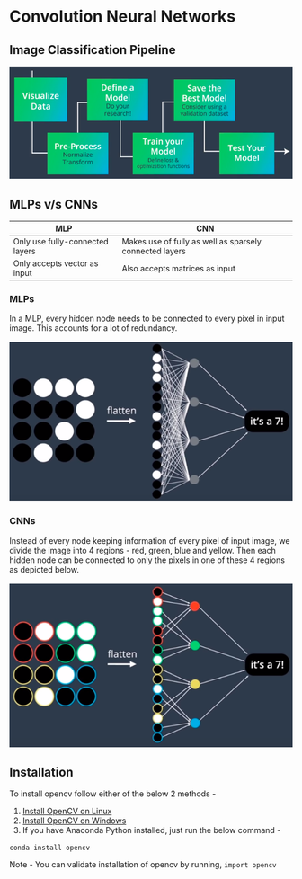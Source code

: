 # Convolution Neural Networks

## Image Classification Pipeline 
<img src = "img/01.image_classificatio_steps.png"></img>

## MLPs v/s CNNs
| MLP                             | CNN                                                     |
|---------------------------------|---------------------------------------------------------|
| Only use fully-connected layers | Makes use of fully as well as sparsely connected layers |
| Only accepts vector as input    | Also accepts matrices as input                          |



### MLPs 
In a MLP, every hidden node needs to be connected to every pixel in input image. This accounts for a lot of redundancy.<br><br>
<img src = "img/02. MLP.png"></img>

### CNNs
Instead of every node keeping information of every pixel of input image, we divide the image into 4 regions - red, green, blue and yellow. Then each hidden node can be connected to only the pixels in one of these 4 regions as depicted below. <br><br>
<img src = "img/03. CNNs'.png"></img>

## Installation

To install opencv follow either of the below 2 methods -
1. [Install OpenCV on Linux](https://docs.opencv.org/master/d7/d9f/tutorial_linux_install.html)
2. [Install OpenCV on Windows](https://www.learnopencv.com/install-opencv3-on-windows/)
3. If you have Anaconda Python installed, just run the below command - <br>
```
conda install opencv
```

Note - You can validate installation of opencv by running, `import opencv` 

